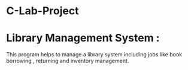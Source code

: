 # C-Lab-Project
# Library Management System :
This program helps to manage a library system including jobs like book borrowing , returning and inventory management.
